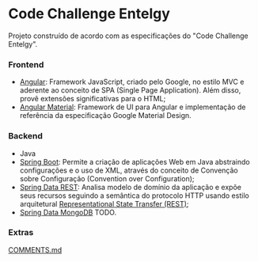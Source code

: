 # Code Challenge Entelgy #

Projeto construído de acordo com as especificações do "Code Challenge Entelgy".

### Frontend ###

* [Angular](https://github.com/angular/angular.js): Framework JavaScript, criado pelo Google, no estilo MVC e aderente ao conceito de SPA (Single Page Application). Além disso, provê extensões significativas para o HTML;
* [Angular Material](https://github.com/angular/material): Framework de UI para Angular e implementação de referência da especificação Google Material Design.

### Backend ###

* Java
* [Spring Boot](https://github.com/spring-projects/spring-boot): Permite a criação de aplicações Web em Java abstraindo configurações e o uso de XML, através do conceito de Convenção sobre Configuração (Convention over Configuration);
* [Spring Data REST](https://github.com/spring-projects/spring-data-rest): Analisa modelo de domínio da aplicação e expõe seus recursos seguindo a semântica do protocolo HTTP usando estilo arquitetural [Representational State Transfer (REST)](https://www.ics.uci.edu/~fielding/pubs/dissertation/top.htm);
* [Spring Data MongoDB](https://github.com/spring-projects/spring-data-mongodb) TODO.

### Extras ###

[COMMENTS.md](COMMENTS.md)